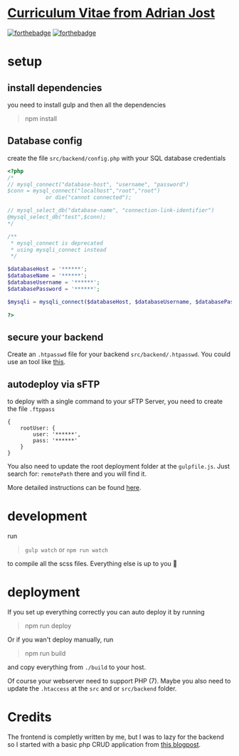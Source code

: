 # [Curriculum Vitae from Adrian Jost](https://adrianjost.hackedit.de)

[![forthebadge](https://forthebadge.com/images/badges/built-with-love.svg)](https://forthebadge.com)
[![forthebadge](https://forthebadge.com/images/badges/makes-people-smile.svg)](https://forthebadge.com)

# setup
## install dependencies
you need to install gulp and then all the dependencies 
 > npm install

## Database config
create the file `src/backend/config.php` with your SQL database credentials
```php
<?php
/*
// mysql_connect("database-host", "username", "password")
$conn = mysql_connect("localhost","root","root") 
			or die("cannot connected");

// mysql_select_db("database-name", "connection-link-identifier")
@mysql_select_db("test",$conn);
*/

/**
 * mysql_connect is deprecated
 * using mysqli_connect instead
 */

$databaseHost = '******';
$databaseName = '******';
$databaseUsername = '******';
$databasePassword = '******';

$mysqli = mysqli_connect($databaseHost, $databaseUsername, $databasePassword, $databaseName); 
 
?>
```
## secure your backend
Create an `.htpasswd` file for your backend `src/backend/.htpasswd`.
You could use an tool like [this](https://www.htaccessredirect.net/htpasswd-generator).

## autodeploy via sFTP
to deploy with a single command to your sFTP Server, you need to create the file `.ftppass`
```
{
    rootUser: {
        user: '******',
        pass: '******'
    }
}
```
You also need to update the root deployment folder at the `gulpfile.js`.
Just search for: `remotePath` there and you will find it.

More detailed instructions can be found [here](https://www.npmjs.com/package/gulp-sftp#authentication).

# development
run 
 > `gulp watch` or `npm run watch` 

to compile all the scss files. Everything else is up to you 🤗

# deployment
If you set up everything correctly you can auto deploy it by running
 > npm run deploy

Or if you wan't deploy manually, run
 > npm run build

and copy everything from `./build` to your host.

Of course your webserver need to support PHP (7). Maybe you also need to update the `.htaccess` at the `src` and or `src/backend` folder.

# Credits
The frontend is completly written by me, but I was to lazy for the backend so I started with a basic php CRUD application from [this blogpost](http://blog.chapagain.com.np/very-simple-add-edit-delete-view-in-php-mysql/).
